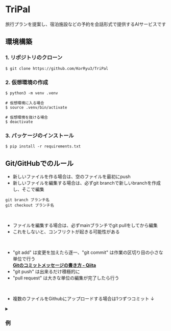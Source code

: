# TriPal
旅行プランを提案し、宿泊施設などの予約を会話形式で提供するAIサービスです


## 環境構築
### 1. リポジトリのクローン
```
$ git clone https://github.com/KorRyu3/TriPal
```

### 2. 仮想環境の作成
```
$ python3 -m venv .venv

# 仮想環境に入る場合
$ source .venv/bin/activate

# 仮想環境を抜ける場合
$ deactivate
```

### 3. パッケージのインストール
```
$ pip install -r requirements.txt
```


## Git/GitHubでのルール


- 新しいファイルを作る場合は、空のファイルを最初にpush
- 新しいファイルを編集する場合は、必ずgit branchで新しいbranchを作成し、そこで編集<br>
```
git branch ブランチ名
git checkout ブランチ名
```
<br>


- ファイルを編集する場合は、必ずmainブランチでgit pullをしてから編集
- これをしないと、コンフリクトが起きる可能性がある  
<br>


- "git add" は変更を加えたら逐一、"git commit" は作業の区切り目の小さな単位で行う  
[**Gitのコミットメッセージの書き方 - Qiita**](https://qiita.com/itosho/items/9565c6ad2ffc24c09364#%E9%80%9A%E5%B8%B8%E7%89%88)  
- "git push" は出来るだけ積極的に
- "pull request" は大きな単位の編集が完了したら行う  
<br>

- 複数のファイルをGithubにアップロードする場合は1つずつコミット
 ↓
 
<details><summary><h3>例</h3></summary>
hoge.pyとhoge.htmlを編集し、両方commitしたい場合

git add hoge.py  
git commit -m "hoge.pyについてのコメント"  
git push  

git add hoge.html  
git commit -m "hoge.htmlについてのコメント"  
git push  
</details>
